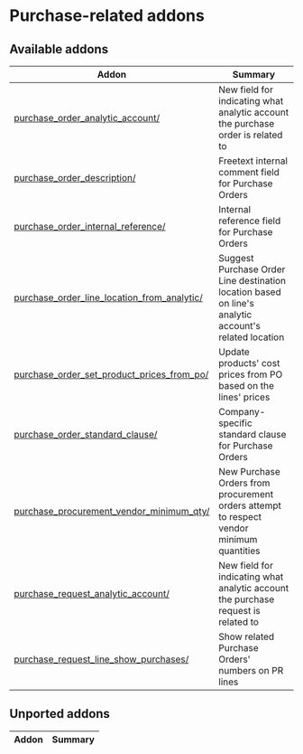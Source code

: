 Purchase-related addons
=======================

[//]: # (addons)

Available addons
----------------
**Addon** | **Summary**
--- | ---
[purchase_order_analytic_account/](purchase_order_analytic_account/) | New field for indicating what analytic account the purchase order is related to
[purchase_order_description/](purchase_order_description/) | Freetext internal comment field for Purchase Orders
[purchase_order_internal_reference/](purchase_order_internal_reference/) | Internal reference field for Purchase Orders
[purchase_order_line_location_from_analytic/](purchase_order_line_location_from_analytic/) | Suggest Purchase Order Line destination location based on line's analytic account's related location
[purchase_order_set_product_prices_from_po/](purchase_order_set_product_prices_from_po/) | Update products' cost prices from PO based on the lines' prices
[purchase_order_standard_clause/](purchase_order_standard_clause/) | Company-specific standard clause for Purchase Orders
[purchase_procurement_vendor_minimum_qty/](purchase_procurement_vendor_minimum_qty/) | New Purchase Orders from procurement orders attempt to respect vendor minimum quantities
[purchase_request_analytic_account/](purchase_request_analytic_account/) | New field for indicating what analytic account the purchase request is related to
[purchase_request_line_show_purchases/](purchase_request_line_show_purchases/) | Show related Purchase Orders' numbers on PR lines


Unported addons
----------------
**Addon** | **Summary**
--- | ---
